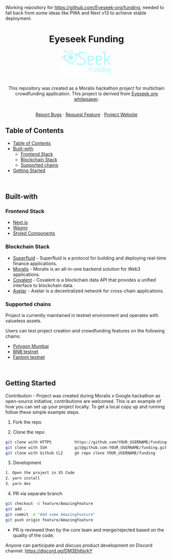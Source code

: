 Working repository for https://github.com/Eyeseek-org/funding, needed to fall back from some ideas like PWA and Next v13 to achieve stable deployment.

<div>
  <div align="center">
    <h1 style="font-weight: bold">Eyeseek Funding</h1>
    <img src="./public/project-logo.png" alt="Logo" style="width: 30%" />
    <br />
    <br />
    <p align="center">
    This repository was created as a Moralis hackathon project for multichain crowdfunding application. This project is derived from <a href="https://www.eyeseek.org/Whitepaper_v1.pdf">Eyeseek.org whitepaper</a>.  
    </p>
    <br />
    <a href="https://github.com/helloitsm3/tiktok-android/issues">Report Bugs</a>
    ·
    <a href="https://github.com/helloitsm3/tiktok-android/issues">Request Feature</a>
    ·
    <a href="https://www.fund.eyeseek.org">Project Website</a>
    </div>
</div>

## Table of Contents

- [Table of Contents](#table-of-contents)
- [Built-with](#built-with)
  - [Frontend Stack](#frontend-stack)
  - [Blockchain Stack](#blockchain-stack)
  - [Supported chains](#supported-chains)
- [Getting Started](#getting-started)

<br />

## Built-with

### Frontend Stack
- [Next.js](https://nextjs.org/)
- [Wagmi](https://wagmi.sh/)
- [Styled Components](https://styled-components.com/) 

### Blockchain Stack
- [Superfluid](https://superfluid.finance/) - Superfluid is a protocol for building and deploying real-time finance applications.
- [Moralis](https://moralis.io/) - Moralis is an all-in-one backend solution for Web3 applications.
- [Covalent](https://www.covalenthq.com/) - Covalent is a blockchain data API that provides a unified interface to blockchain data. 
- [Axelar](https://axelar.network/) - Axelar is a decentralized network for cross-chain applications.
  
### Supported chains
Project is currently maintained in testnet environment and operates with valueless assets.

Users can test project creation and crowdfunding features on the following chains:
- [Polygon Mumbai](https://ethereum.org/en/)
- [BNB testnet](https://www.binance.org/en)
- [Fantom testnet](https://fantom.foundation/)

<br />

<!-- GETTING STARTED -->

## Getting Started

Contribution - Project was created during Moralis x Google hackathon as open-source initiative, contributions are welcomed.
This is an example of how you can set up your project locally. To get a local copy up and running follow these simple example steps.

1. Fork the repo

2. Clone the repo

```sh
git clone with HTTPS          https://github.com/YOUR_USERNAME/funding.git
git clone with SSH            git@github.com:YOUR_USERNAME/funding.git
git clone with Github CLI     gh repo clone YOUR_USERNAME/funding
```

3. Development

```sh
1. Open the project in VS Code
2. yarn install
3. yarn dev
```

4. PR via separate branch

```sh
git checkout -b feature/AmazingFeature
git add .
git commit -m "Add some AmazingFeature"
git push origin feature/AmazingFeature
```

- PR is reviewed then by the core team and merge/rejected based on the quality of the code.


Anyone can participate and discuss product development on Discord channel: https://discord.gg/DM3Eh6srkY